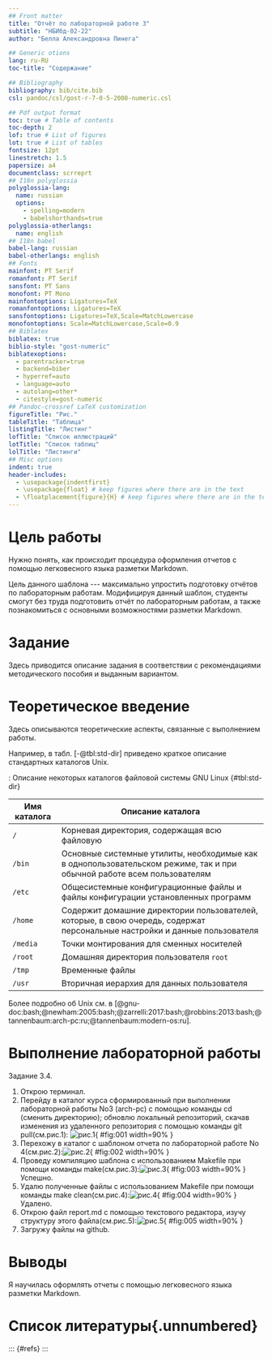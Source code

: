 ```yaml
---
## Front matter
title: "Отчёт по лабораторной работе 3"
subtitle: "НБИбд-02-22"
author: "Белла Александровна Пинега"

## Generic otions
lang: ru-RU
toc-title: "Содержание"

## Bibliography
bibliography: bib/cite.bib
csl: pandoc/csl/gost-r-7-0-5-2008-numeric.csl

## Pdf output format
toc: true # Table of contents
toc-depth: 2
lof: true # List of figures
lot: true # List of tables
fontsize: 12pt
linestretch: 1.5
papersize: a4
documentclass: scrreprt
## I18n polyglossia
polyglossia-lang:
  name: russian
  options:
	- spelling=modern
	- babelshorthands=true
polyglossia-otherlangs:
  name: english
## I18n babel
babel-lang: russian
babel-otherlangs: english
## Fonts
mainfont: PT Serif
romanfont: PT Serif
sansfont: PT Sans
monofont: PT Mono
mainfontoptions: Ligatures=TeX
romanfontoptions: Ligatures=TeX
sansfontoptions: Ligatures=TeX,Scale=MatchLowercase
monofontoptions: Scale=MatchLowercase,Scale=0.9
## Biblatex
biblatex: true
biblio-style: "gost-numeric"
biblatexoptions:
  - parentracker=true
  - backend=biber
  - hyperref=auto
  - language=auto
  - autolang=other*
  - citestyle=gost-numeric
## Pandoc-crossref LaTeX customization
figureTitle: "Рис."
tableTitle: "Таблица"
listingTitle: "Листинг"
lofTitle: "Список иллюстраций"
lotTitle: "Список таблиц"
lolTitle: "Листинги"
## Misc options
indent: true
header-includes:
  - \usepackage{indentfirst}
  - \usepackage{float} # keep figures where there are in the text
  - \floatplacement{figure}{H} # keep figures where there are in the text
---
```


# Цель работы

Нужно понять, как происходит процедура оформления отчетов
с помощью легковесного языка разметки Markdown.

Цель данного шаблона --- максимально упростить подготовку отчётов по
лабораторным работам.  Модифицируя данный шаблон, студенты смогут без
труда подготовить отчёт по лабораторным работам, а также познакомиться
с основными возможностями разметки Markdown.

# Задание

Здесь приводится описание задания в соответствии с рекомендациями
методического пособия и выданным вариантом.

# Теоретическое введение

Здесь описываются теоретические аспекты, связанные с выполнением работы.

Например, в табл. [-@tbl:std-dir] приведено краткое описание стандартных каталогов Unix.

: Описание некоторых каталогов файловой системы GNU Linux {#tbl:std-dir}

| Имя каталога | Описание каталога                                                                                                          |
|--------------|----------------------------------------------------------------------------------------------------------------------------|
| `/`          | Корневая директория, содержащая всю файловую                                                                               |
| `/bin `      | Основные системные утилиты, необходимые как в однопользовательском режиме, так и при обычной работе всем пользователям     |
| `/etc`       | Общесистемные конфигурационные файлы и файлы конфигурации установленных программ                                           |
| `/home`      | Содержит домашние директории пользователей, которые, в свою очередь, содержат персональные настройки и данные пользователя |
| `/media`     | Точки монтирования для сменных носителей                                                                                   |
| `/root`      | Домашняя директория пользователя  `root`                                                                                   |
| `/tmp`       | Временные файлы                                                                                                            |
| `/usr`       | Вторичная иерархия для данных пользователя                                                                                 |

Более подробно об Unix см. в [@gnu-doc:bash;@newham:2005:bash;@zarrelli:2017:bash;@robbins:2013:bash;@tannenbaum:arch-pc:ru;@tannenbaum:modern-os:ru].

# Выполнение лабораторной работы

Задание 3.4.
1. Открою терминал.
2. Перейду в каталог курса сформированный при выполнении лабораторной
работы No3 (arch-pc) с помощью команды cd (сменить директорию); обновлю
локальный репозиторий, скачав изменения из удаленного репозитория с
помощью команды git pull(см.рис.1):
![рис.1](image/1.1.png){ #fig:001 width=90% }
3. Перехожу в каталог с шаблоном отчета по лабораторной работе No 4(см.рис.2):![рис.2](image/1.2.png){ #fig:002 width=90% }
4. Проведу компиляцию шаблона с использованием Makefile при помощи
команды make(см.рис.3):![рис.3](image/6.1.png){ #fig:003 width=90% }
Успешно.
5. Удалю полученные файлы с использованием Makefile при помощи команды
make clean(см.рис.4):![рис.4](image/6.2.png){ #fig:004 width=90% }
Удалено.
6. Открою файл report.md c помощью текстового редактора, изучу структуру
этого файла(см.рис.5):![рис.5](image/6.3.png){ #fig:005 width=90% }
6. Загружу файлы на github.

# Выводы

Я научилась оформлять отчеты с помощью легковесного языка
разметки Markdown.

# Список литературы{.unnumbered}

::: {#refs}
:::
